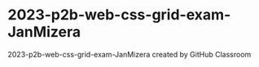 # 2023-p2b-web-css-grid-exam-JanMizera
2023-p2b-web-css-grid-exam-JanMizera created by GitHub Classroom
